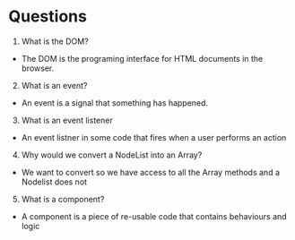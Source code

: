 # Questions

1. What is the DOM?

- The DOM is the programing interface for HTML documents in the browser.

2. What is an event?

- An event is a signal that something has happened.

3. What is an event listener

- An event listner in some code that fires when a user performs an action

4. Why would we convert a NodeList into an Array?

- We want to convert so we have access to all the Array methods and a Nodelist does not

5. What is a component?

- A component is a piece of re-usable code that contains behaviours and logic
